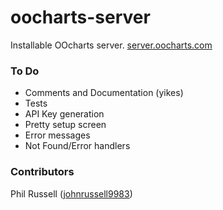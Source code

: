 oocharts-server
===============

Installable OOcharts server. [server.oocharts.com](http://server.oocharts.com)

### To Do ###
- Comments and Documentation (yikes)
- Tests
- API Key generation
- Pretty setup screen
- Error messages
- Not Found/Error handlers

### Contributors ###
Phil Russell ([johnrussell9983](https://github.com/johnrussell9983))
